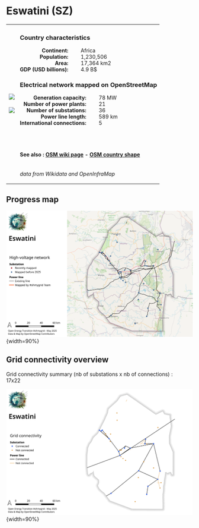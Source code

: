# Eswatini (SZ)

<table width="90%">
<tr>
<td>
<img src="http://commons.wikimedia.org/wiki/Special:FilePath/Flag%20of%20Eswatini.svg" width="250">
<br><br>
<img src="http://commons.wikimedia.org/wiki/Special:FilePath/Location%20Eswatini.png" width="250"></td>
<td>
<h3>Country characteristics</h3>
<div style="display: inline-block;text-align:right;margin-right:30px;font-weight: bold;">
Continent:<br>Population:<br>Area:<br>GDP (USD billions):
</div>
<div style="display: inline-block;">
Africa<br>1,230,506<br>17,364 km2<br>4.9 B$
</div>
<h3>Electrical network mapped on OpenStreetMap</h3>
<div style="display: inline-block;text-align:right;margin-right:30px;font-weight: bold;">Generation capacity:<br>
Number of power plants:<br>
Number of substations:<br>
Power line length:<br>
International connections:<br>
</div>
<div style="display: inline-block;">78 MW<br>
21<br>
36<br>
589 km<br>
5<br>
</div>

<br><br><h4>See also :
<a href="https://wiki.openstreetmap.org/wiki/Power_networks/Eswatini" target="_blank">OSM wiki page</a> -
<a href="https://openstreetmap.org/relation/88210" target="_blank">OSM country shape</a>
</h4>

<br><i>data from Wikidata and OpenInfraMap</i>
</td>
</tr>
</table>


## Progress map

![Map](../images/maps_countries/SZ/high-voltage-network.png){width=90%}



## Grid connectivity overview

Grid connectivity summary (nb of substations x nb of connections) :<br>17x22

![Map](../images/maps_countries/SZ/grid-connectivity.png){width=90%}

